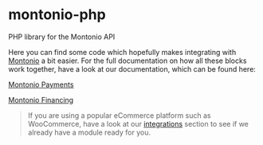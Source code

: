 # montonio-php
PHP library for the Montonio API

Here you can find some code which hopefully makes integrating with [Montonio](https://montonio.com) a bit easier. For the full documentation on how all these blocks work together, have a look at our documentation, which can be found here:

[Montonio Payments](https://payments-docs.montonio.com)

[Montonio Financing](https://developer.montonio.com)

> If you are using a popular eCommerce platform such as WooCommerce, have a look at our [integrations](https://montonio.com/integrations) section to see if we already have a module ready for you.